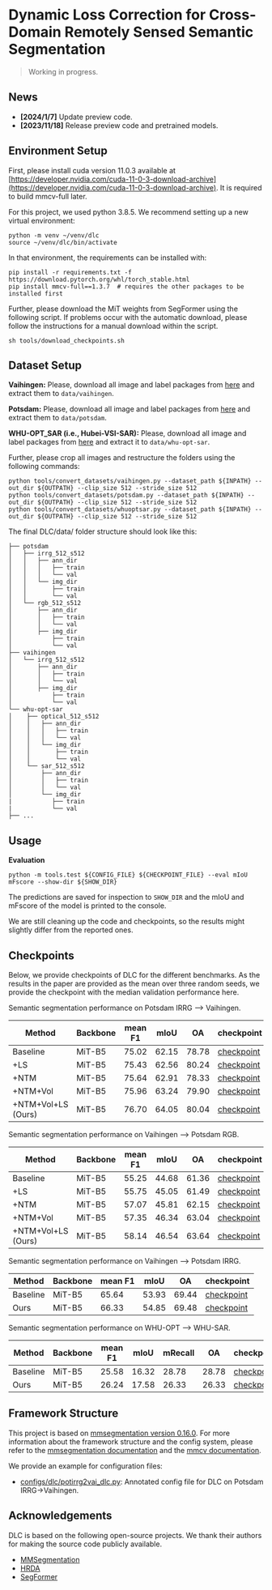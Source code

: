 # Dynamic Loss Correction for Cross-Domain Remotely Sensed Semantic Segmentation

> Working in progress.

## News

- **[2024/1/7]** Update preview code.
- **[2023/11/18]** Release preview code and pretrained models.
<!-- - **[2023/6/2]** Release paper to arXiv.  -->


## Environment Setup

First, please install cuda version 11.0.3 available at [https://developer.nvidia.com/cuda-11-0-3-download-archive](https://developer.nvidia.com/cuda-11-0-3-download-archive). It is required to build mmcv-full later.

For this project, we used python 3.8.5. We recommend setting up a new virtual
environment:

```shell
python -m venv ~/venv/dlc
source ~/venv/dlc/bin/activate
```

In that environment, the requirements can be installed with:

```shell
pip install -r requirements.txt -f https://download.pytorch.org/whl/torch_stable.html
pip install mmcv-full==1.3.7  # requires the other packages to be installed first
```

Further, please download the MiT weights from SegFormer using the
following script. If problems occur with the automatic download, please follow
the instructions for a manual download within the script.

```shell
sh tools/download_checkpoints.sh
```

## Dataset Setup

**Vaihingen:** Please, download all image and label packages from [here](http://www2.isprs.org/commissions/comm3/wg4/2d-sem-label-vaihingen.html)
and extract them to `data/vaihingen`.

**Potsdam:** Please, download all image and label packages from
[here](http://www2.isprs.org/commissions/comm3/wg4/2d-sem-label-potsdam.html) and extract
them to `data/potsdam`.

**WHU-OPT_SAR (i.e., Hubei-VSI-SAR):** Please, download all image and label packages from
[here](https://github.com/AmberHen/WHU-OPT-SAR-dataset) and extract it to `data/whu-opt-sar`.

Further, please crop all images and restructure the folders using the following commands:

```shell
python tools/convert_datasets/vaihingen.py --dataset_path ${INPATH} --out_dir ${OUTPATH} --clip_size 512 --stride_size 512
python tools/convert_datasets/potsdam.py --dataset_path ${INPATH} --out_dir ${OUTPATH} --clip_size 512 --stride_size 512
python tools/convert_datasets/whuoptsar.py --dataset_path ${INPATH} --out_dir ${OUTPATH} --clip_size 512 --stride_size 512
```

The final DLC/data/ folder structure should look like this:

```none
├── potsdam
│   ├── irrg_512_s512
│   │   ├── ann_dir
│   │   │   ├── train
│   │   │   └── val
│   │   └── img_dir
│   │       ├── train
│   │       └── val
│   └── rgb_512_s512
│       ├── ann_dir
│       │   ├── train
│       │   └── val
│       ├── img_dir
│           ├── train
│           └── val
├── vaihingen
│   └── irrg_512_s512
│       ├── ann_dir
│       │   ├── train
│       │   └── val
│       ├── img_dir
│           ├── train
│           └── val
└── whu-opt-sar
│    ├── optical_512_s512
│    │   ├── ann_dir
│    │   │   ├── train
│    │   │   └── val
│    │   └── img_dir
│    │       ├── train
│    │       └── val
│    └── sar_512_s512
│        ├── ann_dir
│        │   ├── train
│        │   └── val
│        └── img_dir
|           ├── train
|           └── val
├── ...
```


## Usage

**Evaluation**

```shell
python -m tools.test ${CONFIG_FILE} ${CHECKPOINT_FILE} --eval mIoU mFscore --show-dir ${SHOW_DIR}
```
The predictions are saved for inspection to
`SHOW_DIR`
and the mIoU and mFscore of the model is printed to the console.

We are still cleaning up the code and checkpoints, so the results might slightly differ from the reported ones.


## Checkpoints

Below, we provide checkpoints of DLC for the different benchmarks.
As the results in the paper are provided as the mean over three random
seeds, we provide the checkpoint with the median validation performance here.

Semantic segmentation performance on Potsdam IRRG --> Vaihingen.

| Method          | Backbone    | mean F1 | mIoU   | OA    | checkpoint  |
| --------------- | ----------- | ------- | ------ | ----- | ----------- |
| Baseline        | MiT-B5      | 75.02   | 62.15  | 78.78 | [checkpoint](https://drive.google.com/file/d/12zYdQTgxMqO7HDaL8uNamqlVlhtiq6P9/view?usp=drive_link) |
| +LS             | MiT-B5      | 75.43   | 62.56  | 80.24 | [checkpoint](https://drive.google.com/file/d/1XwzUb_PQgMYFoTKDtjzX3S6zemzaKHdl/view?usp=drive_link) |
| +NTM            | MiT-B5      | 75.64   | 62.91  | 78.33 | [checkpoint](https://drive.google.com/file/d/1oA5X0RMarLT4EwDVrxmNSWKMPZkA8Hlb/view?usp=drive_link) |
| +NTM+Vol        | MiT-B5      | 75.96   | 63.24  | 79.90 | [checkpoint](https://drive.google.com/file/d/1vkbQKUgc6KBg80AgHcdsQBp5AL-4mwUz/view?usp=drive_link) |
| +NTM+Vol+LS (Ours) | MiT-B5      | 76.70   | 64.05  | 80.04 | [checkpoint](https://drive.google.com/file/d/1DWi7a8_lxoPQBAmvYrMiEkg7Zm8nr70y/view?usp=drive_link) |


Semantic segmentation performance on Vaihingen --> Potsdam RGB.

| Method          | Backbone    | mean F1 | mIoU   | OA    | checkpoint  |
| --------------- | ----------- | ------- | ------ | ----- | ----------- |
| Baseline        | MiT-B5      | 55.25   | 44.68  | 61.36 | [checkpoint](https://drive.google.com/file/d/1rft9v28gXFYZC1L80WpE_VumCl5xRB05/view?usp=drive_link) |
| +LS             | MiT-B5      | 55.75   | 45.05  | 61.49 | [checkpoint](https://drive.google.com/file/d/1VSZy28WkFrJ6-wM-Ljb94gTh-VawluVP/view?usp=drive_link) |
| +NTM            | MiT-B5      | 57.07   | 45.81  | 62.15 | [checkpoint](https://drive.google.com/file/d/10aVuyhlF1mubNoFRL569jbHzlNmIt-yk/view?usp=drive_link) |
| +NTM+Vol        | MiT-B5      | 57.35   | 46.34  | 63.04 | [checkpoint](https://drive.google.com/file/d/1hNA1fJtEgXOsjOLX3gALCHiBY0CONHGR/view?usp=drive_link) |
| +NTM+Vol+LS (Ours) | MiT-B5      | 58.14   | 46.54  | 63.64 | [checkpoint](https://drive.google.com/file/d/1IDOZ5a9wIkNGJxPPJofDbyFdicjLanEo/view?usp=drive_link) |


Semantic segmentation performance on Vaihingen --> Potsdam IRRG.

| Method          | Backbone    | mean F1 | mIoU   | OA    | checkpoint  |
| --------------- | ----------- | ------- | ------ | ----- | ----------- |
| Baseline        | MiT-B5      | 65.64   | 53.93  | 69.44 | [checkpoint](https://drive.google.com/file/d/16VTvfCha972d5LR8KhQI28ph6OyUUHnT/view?usp=drive_link) |
| Ours            | MiT-B5      | 66.33   | 54.85  | 69.48 | [checkpoint](https://drive.google.com/file/d/1MjymsqCxhx4_H4k04UXIjwtp-WYU2omR/view?usp=drive_link) |


Semantic segmentation performance on WHU-OPT --> WHU-SAR.

| Method          | Backbone    | mean F1 | mIoU    | mRecall | OA    | checkpoint  |
| --------------- | ----------- | ------- | ------  | ------  | ----- | ----------- |
| Baseline        | MiT-B5      | 25.58   | 16.32   | 28.78   | 28.78 | [checkpoint](https://drive.google.com/file/d/1xCLnG8j7h6y_78PghvGinq0UkPNZGFpV/view?usp=drive_link) |
| Ours            | MiT-B5      | 26.24   | 17.58   | 26.33   | 26.33 | [checkpoint](https://drive.google.com/file/d/1ucF9QQJasww1jXvKSRJLJ4FbDBMa9-KS/view?usp=drive_link) |


## Framework Structure

This project is based on [mmsegmentation version 0.16.0](https://github.com/open-mmlab/mmsegmentation/tree/v0.16.0).
For more information about the framework structure and the config system,
please refer to the [mmsegmentation documentation](https://mmsegmentation.readthedocs.io/en/latest/index.html)
and the [mmcv documentation](https://mmcv.readthedocs.ihttps://arxiv.org/abs/2007.08702o/en/v1.3.7/index.html).

We provide an example for configuration files:

* [configs/dlc/potirrg2vai_dlc.py](configs/dlc/potirrg2vai_dlc.py):
  Annotated config file for DLC on Potsdam IRRG→Vaihingen.

## Acknowledgements

DLC is based on the following open-source projects. We thank their
authors for making the source code publicly available.

* [MMSegmentation](https://github.com/open-mmlab/mmsegmentation)
* [HRDA](https://github.com/lhoyer/HRDA)
* [SegFormer](https://github.com/NVlabs/SegFormer)
